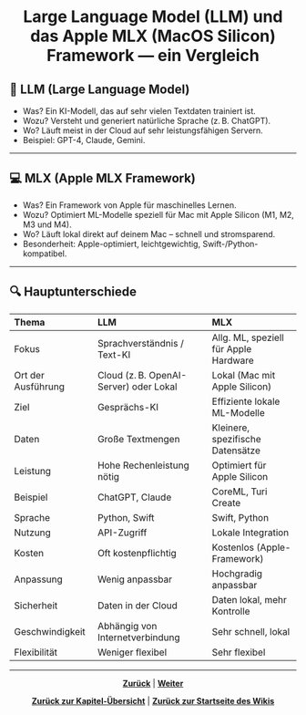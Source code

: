 # <p align="center">Large Language Model (LLM) und das Apple MLX (MacOS Silicon) Framework — ein Vergleich</p>

## 🧠 LLM (Large Language Model)

- Was? Ein KI-Modell, das auf sehr vielen Textdaten trainiert ist.
- Wozu? Versteht und generiert natürliche Sprache (z. B. ChatGPT).
- Wo? Läuft meist in der Cloud auf sehr leistungsfähigen Servern.
- Beispiel: GPT-4, Claude, Gemini.

---

## 💻 MLX (Apple MLX Framework)

- Was? Ein Framework von Apple für maschinelles Lernen.
- Wozu? Optimiert ML-Modelle speziell für Mac mit Apple Silicon (M1, M2, M3 und M4).
- Wo? Läuft lokal direkt auf deinem Mac – schnell und stromsparend.
- Besonderheit: Apple-optimiert, leichtgewichtig, Swift-/Python-kompatibel.

---

## 🔍 Hauptunterschiede

| Thema | LLM |MLX |
| :--- | :--- | :--- |
|Fokus | Sprachverständnis / Text-KI | Allg. ML, speziell für Apple Hardware |
| Ort der  Ausführung | Cloud (z. B. OpenAI-Server) oder Lokal | Lokal (Mac mit Apple Silicon) |
| Ziel | Gesprächs-KI | Effiziente lokale ML-Modelle |
| Daten | Große Textmengen | Kleinere, spezifische Datensätze |
| Leistung | Hohe Rechenleistung nötig | Optimiert für Apple Silicon |
| Beispiel | ChatGPT, Claude | CoreML, Turi Create |
| Sprache | Python, Swift | Swift, Python |
| Nutzung | API-Zugriff | Lokale Integration |
| Kosten | Oft kostenpflichtig | Kostenlos (Apple-Framework) |
| Anpassung | Wenig anpassbar | Hochgradig anpassbar |
| Sicherheit | Daten in der Cloud | Daten lokal, mehr Kontrolle |
| Geschwindigkeit | Abhängig von Internetverbindung | Sehr schnell, lokal |
| Flexibilität | Weniger flexibel | Sehr flexibel |

---

<p align="center">
<a href="/docs/04-tools/07-ki/01-leitfaden/README.md"><strong>Zurück</strong></a> | 
<a href="/docs/04-tools/07-ki/03-gemini/README.md"><strong>Weiter</strong></a>
</p>

<p align="center">
<a href="/docs/04-tools/07-ki/README.md/#dieses-thema-beinhaltet-folgende-kapitel"><strong>Zurück zur Kapitel-Übersicht</strong></a> | <a href="/docs/00-willkommen/README.md"><strong>Zurück zur Startseite des Wikis</strong></a>
</p>
